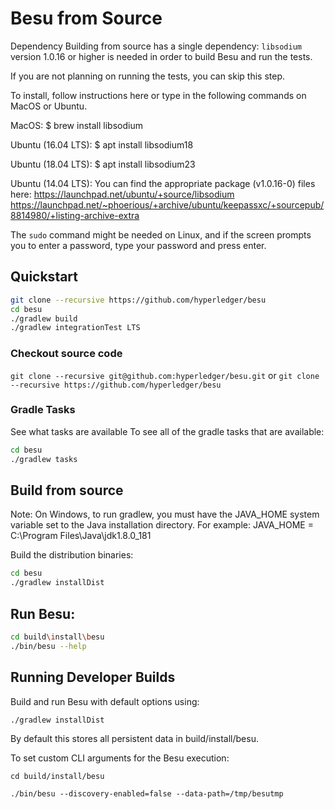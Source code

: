 # Besu from Source 

Dependency
Building from source has a single dependency: `libsodium` version 1.0.16 or higher is needed in order to build Besu and run the tests.

If you are not planning on running the tests, you can skip this step.

To install, follow instructions here or type in the following commands on MacOS or Ubuntu.

MacOS:
$ brew install libsodium

Ubuntu (16.04 LTS):
$ apt install libsodium18

Ubuntu (18.04 LTS):
$ apt install libsodium23

Ubuntu (14.04 LTS):
You can find the appropriate package (v1.0.16-0) files here:
https://launchpad.net/ubuntu/+source/libsodium
https://launchpad.net/~phoerious/+archive/ubuntu/keepassxc/+sourcepub/8814980/+listing-archive-extra


The `sudo` command might be needed on Linux, and if the screen prompts you to enter a password, type your password and press enter.

## Quickstart
```bash
git clone --recursive https://github.com/hyperledger/besu
cd besu
./gradlew build 
./gradlew integrationTest LTS
```

### Checkout source code
`git clone --recursive git@github.com:hyperledger/besu.git`
or
`git clone --recursive https://github.com/hyperledger/besu`

### Gradle Tasks
See what tasks are available 
To see all of the gradle tasks that are available:
```bash
cd besu
./gradlew tasks  
```

## Build from source
Note: On Windows, to run gradlew, you must have the JAVA_HOME system variable set to the Java installation directory. For example: JAVA_HOME = C:\Program Files\Java\jdk1.8.0_181

Build the distribution binaries: 
```bash
cd besu
./gradlew installDist
```

## Run Besu:
```bash
cd build\install\besu
./bin/besu --help
```

## Running Developer Builds
Build and run Besu with default options using:
```bash
./gradlew installDist
```
By default this stores all persistent data in build/install/besu.

To set custom CLI arguments for the Besu execution:

`cd build/install/besu`

`./bin/besu --discovery-enabled=false --data-path=/tmp/besutmp`
